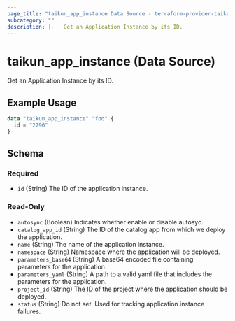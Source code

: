 ```yaml
---
page_title: "taikun_app_instance Data Source - terraform-provider-taikun"
subcategory: ""
description: |-   Get an Application Instance by its ID.
---
```


# taikun_app_instance (Data Source)

Get an Application Instance by its ID.

## Example Usage

```terraform
data "taikun_app_instance" "foo" {
  id = "2296"
}
```

<!-- schema generated by tfplugindocs -->
## Schema

### Required

- `id` (String) The ID of the application instance.

### Read-Only

- `autosync` (Boolean) Indicates whether enable or disable autosyc.
- `catalog_app_id` (String) The ID of the catalog app from which we deploy the application.
- `name` (String) The name of the application instance.
- `namespace` (String) Namespace where the application will be deployed.
- `parameters_base64` (String) A base64 encoded file containing parameters for the application.
- `parameters_yaml` (String) A path to a valid yaml file that includes the parameters for the application.
- `project_id` (String) The ID of the project where the application should be deployed.
- `status` (String) Do not set. Used for tracking application instance failures.


